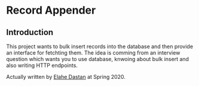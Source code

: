 # Record Appender

## Introduction

This project wants to bulk insert records into the database and then provide an interface for fetchting them.
The idea is comming from an interview question which wants you to use database, knwoing about bulk insert and
also writing HTTP endpoints.

Actually written by [Elahe Dastan](https://github.com/elahe-dastan/) at Spring 2020.
